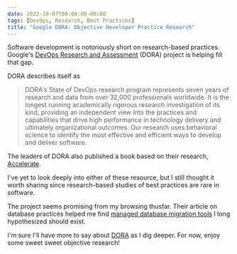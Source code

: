 ```yaml
---
date: 2022-10-07T00:00:00-00:00
tags: [DevOps, Research, Best Practices]
title: "Google DORA: Objective Developer Practice Research"
---
```


Software development is notoriously short on research-based practices. Google's [DevOps Research and Assessment](https://www.devops-research.com/research.html) (DORA) project is helping fill that gap.
<!--more-->

DORA describes itself as

> DORA's State of DevOps research program represents seven years of research and data from over 32,000 professionals worldwide. It is the longest running academically rigorous research investigation of its kind, providing an independent view into the practices and capabilities that drive high performance in technology delivery and ultimately organizational outcomes. Our research uses behavioral science to identify the most effective and efficient ways to develop and deliver software.


The leaders of DORA also published a book based on their research, [Accelerate](https://www.amazon.com/Accelerate-Software-Performing-Technology-Organizations/dp/1942788339).

I've yet to look deeply into either of these resource, but I still thought it worth sharing since research-based studies of best practices are rare in software.

The project seems promising from my browsing thusfar. Their article on database practices helped me find [managed database migration tools](https://cloud.google.com/architecture/devops/devops-tech-database-change-management) I long hypothesized should exist.

I'm sure I'll have more to say about [DORA](https://www.devops-research.com/research.html) as I dig deeper. For now, enjoy some sweet sweet objective research!
